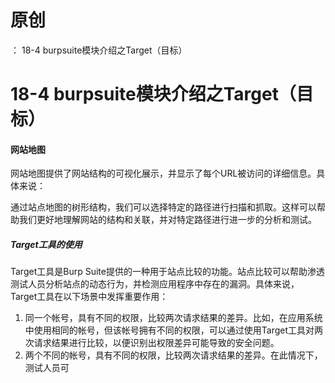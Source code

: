 # 原创
：  18-4 burpsuite模块介绍之Target（目标）

# 18-4 burpsuite模块介绍之Target（目标）

#### 网站地图

网站地图提供了网站结构的可视化展示，并显示了每个URL被访问的详细信息。具体来说：

通过站点地图的树形结构，我们可以选择特定的路径进行扫描和抓取。这样可以帮助我们更好地理解网站的结构和关联，并对特定路径进行进一步的分析和测试。

##### Target工具的使用

Target工具是Burp Suite提供的一种用于站点比较的功能。站点比较可以帮助渗透测试人员分析站点的动态行为，并检测应用程序中存在的漏洞。具体来说，Target工具在以下场景中发挥重要作用：

1.  同一个帐号，具有不同的权限，比较两次请求结果的差异。比如，在应用系统中使用相同的帐号，但该帐号拥有不同的权限，可以通过使用Target工具对两次请求结果进行比较，以便识别出权限差异可能导致的安全问题。 
1.  两个不同的帐号，具有不同的权限，比较两次请求结果的差异。在此情况下，测试人员可
